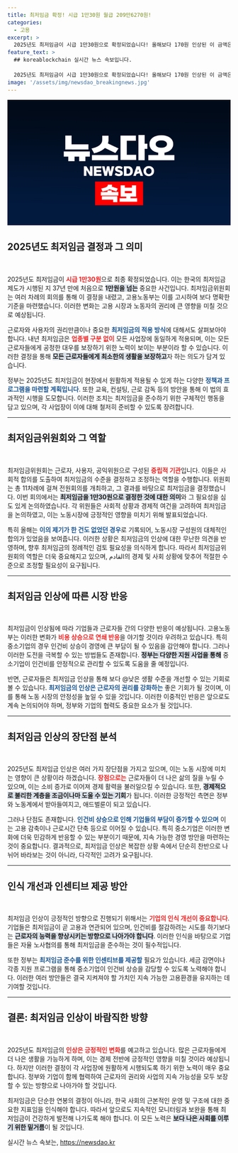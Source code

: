 ```yaml
---
title: 최저임금 확정! 시급 1만30원 월급 209만6270원!
categories:
  - 고용
excerpt: >
  2025년도 최저임금이 시급 1만30원으로 확정되었습니다! 올해보다 170원 인상된 이 금액은 역사적인 의미를 갖습니다. 어떻게 바뀌었는지, 그리고 앞으로의 변화에 대해 알아보세요!
feature_text: >
  ## koreablockchain 실시간 뉴스 속보입니다.

  2025년도 최저임금이 시급 1만30원으로 확정되었습니다! 올해보다 170원 인상된 이 금액은 역사적인 의미를 갖습니다. 어떻게 바뀌었는지, 그리고 앞으로의 변화에 대해 알아보세요!
image: '/assets/img/newsdao_breakingnews.jpg'
---
```


<p><img src="/assets/img/newsdao_breakingnews.jpg" alt="koreablockchain 속보" /></p>

<h2 data-ke-size="size26">2025년도 최저임금 결정과 그 의미</h2>

<p data-ke-size="size16">&nbsp;</p>

<p>2025년도 최저임금이 <b><span style="color: #ee2323;">시급 1만30원</span></b>으로 최종 확정되었습니다. 이는 한국의 최저임금 제도가 시행된 지 37년 만에 처음으로 <b><span style="background-color: #21538527;">1만원을 넘는</span></b> 중요한 사건입니다. 최저임금위원회는 여러 차례의 회의를 통해 이 결정을 내렸고, 고용노동부는 이를 고시하여 보다 명확한 기준을 마련했습니다. 이러한 변화는 고용 시장과 노동자의 권리에 큰 영향을 미칠 것으로 예상됩니다. </p>

<p>근로자와 사용자의 권리만큼이나 중요한 <b><span style="color: #1a5490;">최저임금의 적용 방식</span></b>에 대해서도 살펴보아야 합니다. 내년 최저임금은 <b><span style="color: #ee2323;">업종별 구분 없이</span></b> 모든 사업장에 동일하게 적용되며, 이는 모든 근로자들에게 공정한 대우를 보장하기 위한 노력이 보이는 부분이라 할 수 있습니다. 이러한 결정을 통해 <b><span style="background-color: #21538527;">모든 근로자들에게 최소한의 생활을 보장하고</span></b>자 하는 의도가 담겨 있습니다.</p>

<p>정부는 2025년도 최저임금이 현장에서 원활하게 적용될 수 있게 하는 다양한 <b><span style="color: #1a5490;">정책과 프로그램을 마련할 계획입니다</span></b>. 또한 교육, 컨설팅, 근로 감독 등의 방안을 통해 이 법의 효과적인 시행을 도모합니다. 이러한 조치는 최저임금을 준수하기 위한 구체적인 행동을 담고 있으며, 각 사업장이 이에 대해 철저히 준비할 수 있도록 장려합니다.</p>

<hr/>

<h2 data-ke-size="size26">최저임금위원회와 그 역할</h2>

<p data-ke-size="size16">&nbsp;</p>

<p>최저임금위원회는 근로자, 사용자, 공익위원으로 구성된 <b><span style="color: #ee2323;">중립적 기관</span></b>입니다. 이들은 사회적 합의를 도출하여 최저임금의 수준을 결정하고 조정하는 역할을 수행합니다. 위원회는 총 11차례에 걸쳐 전원회의를 개최하고, 그 결과를 바탕으로 최저임금을 결정했습니다. 이번 회의에서는 <b><span style="background-color: #21538527;">최저임금을 1만30원으로 결정한 것에 대한 의미</span></b>와 그 필요성을 심도 있게 논의하였습니다. 각 위원들은 사회적 상황과 경제적 여건을 고려하여 최저임금을 논의하였고, 이는 노동시장에 긍정적인 영향을 미치기 위해 발표되었습니다.</p>

<p>특히 올해는 <b><span style="color: #1a5490;">이의 제기가 한 건도 없었던 경우</span></b>로 기록되어, 노동시장 구성원의 대체적인 합의가 있었음을 보여줍니다. 이러한 상황은 최저임금의 인상에 대한 무난한 의견을 반영하며, 향후 최저임금의 정례적인 검토 필요성을 의식하게 합니다. 따라서 최저임금위원회의 역할은 더욱 중요해지고 있으며, القادم의 경제 및 사회 상황에 맞추어 적절한 수준으로 조정할 필요성이 요구됩니다. </p>

<hr/>

<h2 data-ke-size="size26">최저임금 인상에 따른 시장 반응</h2>

<p data-ke-size="size16">&nbsp;</p>

<p>최저임금이 인상됨에 따라 기업들과 근로자들 간의 다양한 반응이 예상됩니다. 고용노동부는 이러한 변화가 <b><span style="color: #ee2323;">비용 상승으로 연쇄 반응</span></b>을 야기할 것이라 우려하고 있습니다. 특히 중소기업의 경우 인건비 상승이 경영에 큰 부담이 될 수 있음을 감안해야 합니다. 그러나 이러한 도전을 극복할 수 있는 방법들도 존재합니다. <b><span style="background-color: #21538527;">정부는 다양한 지원 사업을 통해</span></b> 중소기업이 인건비를 안정적으로 관리할 수 있도록 도움을 줄 예정입니다.</p>

<p>반면, 근로자들은 최저임금 인상을 통해 보다 @낮은 생활 수준을 개선할 수 있는 기회로 볼 수 있습니다. <b><span style="color: #1a5490;">최저임금의 인상은 근로자의 권리를 강화하는</span></b> 좋은 기회가 될 것이며, 이를 통해 노동 시장의 안정성을 높일 수 있을 것입니다. 이러한 이중적인 반응은 앞으로도 계속 논의되어야 하며, 정부와 기업의 협력도 중요한 요소가 될 것입니다. </p>

<hr/>

<h2 data-ke-size="size26">최저임금 인상의 장단점 분석</h2>

<p data-ke-size="size16">&nbsp;</p>

<p>2025년도 최저임금 인상은 여러 가지 장단점을 가지고 있으며, 이는 노동 시장에 미치는 영향이 큰 상황이라 하겠습니다. <b><span style="color: #ee2323;">장점으로는</span></b> 근로자들이 더 나은 삶의 질을 누릴 수 있으며, 이는 소비 증가로 이어져 경제 활력을 불러일으킬 수 있습니다. 또한, <b><span style="background-color: #21538527;">경제적으로 불리한 계층을 조금이나마 도울 수 있는 기회</span></b>가 됩니다. 이러한 긍정적인 측면은 정부와 노동계에서 받아들여지고, 애드벌룬이 되고 있습니다.</p>

<p>그러나 단점도 존재합니다. <b><span style="color: #1a5490;">인건비 상승으로 인해 기업들의 부담이 증가할 수 있으며</span></b> 이는 고용 감축이나 근로시간 단축 등으로 이어질 수 있습니다. 특히 중소기업은 이러한 변화에 더욱 민감하게 반응할 수 있는 부분이기 때문에, 지속 가능한 경영 방안을 마련하는 것이 중요합니다. 결과적으로, 최저임금 인상은 복잡한 상황 속에서 단순히 찬반으로 나뉘어 바라보는 것이 아니라, 다각적인 고려가 요구됩니다.</p>

<hr/>

<h2 data-ke-size="size26">인식 개선과 인센티브 제공 방안</h2>

<p data-ke-size="size16">&nbsp;</p>

<p>최저임금 인상이 긍정적인 방향으로 진행되기 위해서는 <b><span style="color: #ee2323;">기업의 인식 개선이 중요합니다</span></b>. 기업들은 최저임금이 곧 고용과 연관되어 있으며, 인건비를 절감하려는 시도를 하기보다는 <b><span style="background-color: #21538527;">근로자의 능력을 향상시키는 방향으로 나아가야 합니다</span></b>. 이러한 인식을 바탕으로 기업들은 자율 노사협의를 통해 최저임금을 준수하는 것이 필수적입니다.</p>

<p>또한 정부는 <b><span style="color: #1a5490;">최저임금 준수를 위한 인센티브를 제공할</span></b> 필요가 있습니다. 세금 감면이나 각종 지원 프로그램을 통해 중소기업이 인건비 상승을 감당할 수 있도록 노력해야 합니다. 이러한 여러 방안들은 결국 지켜져야 할 가치인 지속 가능한 고용환경을 유지하는 데 기여할 것입니다.</p>

<hr/>

<h2 data-ke-size="size26">결론: 최저임금 인상이 바람직한 방향</h2>

<p data-ke-size="size16">&nbsp;</p>

<p>2025년도 최저임금의 <b><span style="color: #ee2323;">인상은 긍정적인 변화</span></b>를 예고하고 있습니다. 많은 근로자들에게 더 나은 생활을 가능하게 하며, 이는 경제 전반에 긍정적인 영향을 미칠 것이라 예상됩니다. 하지만 이러한 결정이 각 사업장에 원활하게 시행되도록 하기 위한 노력이 매우 중요합니다. 정부와 기업이 함께 협력하여 근로자의 권리와 사업의 지속 가능성을 모두 보장할 수 있는 방향으로 나아가야 할 것입니다.</p>

<p>최저임금은 단순한 연봉의 결정이 아니라, 한국 사회의 근본적인 운영 및 구조에 대한 중요한 지표임을 인식해야 합니다. 따라서 앞으로도 지속적인 모니터링과 보완을 통해 최저임금이 건강하게 발전해 나가도록 해야 합니다. 이 모든 노력은 <b><span style="background-color: #21538527;">보다 나은 사회를 이루기 위한 밑거름</span></b>이 될 것입니다.</p>
실시간 뉴스 속보는, <a href="https://newsdao.kr" rel="dofollow">https://newsdao.kr</a>


